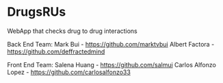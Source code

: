 # DrugsRUs
WebApp that checks drug to drug interactions

Back End Team:
Mark Bui - https://github.com/marktvbui
Albert Factora - https://github.com/deffractedmind

Front End Team:
Salena Huang - https://github.com/salmui
Carlos Alfonzo Lopez - https://github.com/carlosalfonzo33

